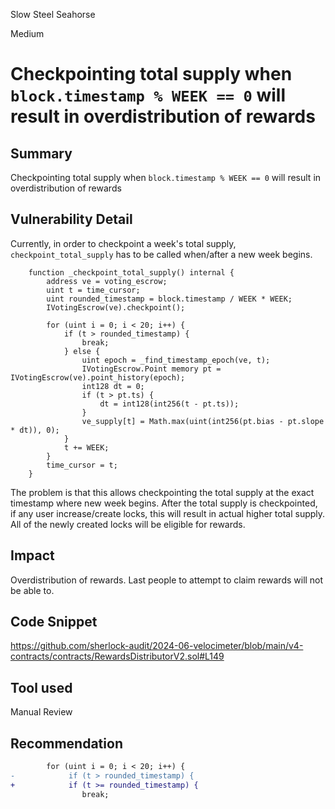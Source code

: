 Slow Steel Seahorse

Medium

# Checkpointing total supply when `block.timestamp % WEEK == 0` will result in overdistribution of rewards

## Summary
Checkpointing total supply when `block.timestamp % WEEK == 0` will result in overdistribution of rewards

## Vulnerability Detail
Currently, in order to checkpoint a week's total supply, `checkpoint_total_supply` has to be called when/after a new week begins.

```solidity
    function _checkpoint_total_supply() internal {
        address ve = voting_escrow;
        uint t = time_cursor;
        uint rounded_timestamp = block.timestamp / WEEK * WEEK;
        IVotingEscrow(ve).checkpoint();

        for (uint i = 0; i < 20; i++) {
            if (t > rounded_timestamp) {
                break;
            } else {
                uint epoch = _find_timestamp_epoch(ve, t);
                IVotingEscrow.Point memory pt = IVotingEscrow(ve).point_history(epoch);
                int128 dt = 0;
                if (t > pt.ts) {
                    dt = int128(int256(t - pt.ts));
                }
                ve_supply[t] = Math.max(uint(int256(pt.bias - pt.slope * dt)), 0);
            }
            t += WEEK;
        }
        time_cursor = t;
    }

```

The problem is that this allows checkpointing the total supply at the exact timestamp  where new week begins. After the total supply is checkpointed, if any user increase/create locks, this will result in actual higher total supply. All of the newly created locks will be eligible for rewards.

## Impact
Overdistribution of rewards. Last people to attempt to claim rewards will not be able to.

## Code Snippet
https://github.com/sherlock-audit/2024-06-velocimeter/blob/main/v4-contracts/contracts/RewardsDistributorV2.sol#L149

## Tool used

Manual Review

## Recommendation
```diff
        for (uint i = 0; i < 20; i++) {
-            if (t > rounded_timestamp) {
+            if (t >= rounded_timestamp) {
                break;
```